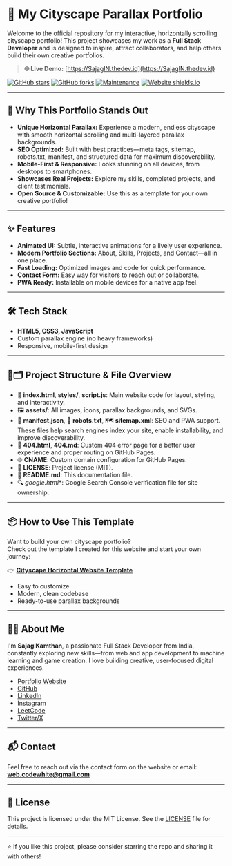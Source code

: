 # 🌆 My Cityscape Parallax Portfolio

Welcome to the official repository for my interactive, horizontally scrolling cityscape portfolio! This project showcases my work as a **Full Stack Developer** and is designed to inspire, attract collaborators, and help others build their own creative portfolios.

> **🌐 Live Demo:** [https://SajagIN.thedev.id](https://SajagIN.thedev.id)

[![GitHub stars](https://img.shields.io/github/stars/SajagIN/SajagIN.github.io)](https://github.com/SajagIN/SajagIN.github.io/stargazers)
[![GitHub forks](https://img.shields.io/github/forks/SajagIN/SajagIN.github.io)](https://github.com/SajagIN/SajagIN.github.io/network/members)
[![Maintenance](https://img.shields.io/badge/maintained-yes-green.svg)](https://github.com/SajagIN/SajagIN.github.io/commits/master)
[![Website shields.io](https://img.shields.io/badge/website-up-yellow)](https://SajagIN.thedev.id/)

---

## 🚀 Why This Portfolio Stands Out

- **Unique Horizontal Parallax:** Experience a modern, endless cityscape with smooth horizontal scrolling and multi-layered parallax backgrounds.
- **SEO Optimized:** Built with best practices—meta tags, sitemap, robots.txt, manifest, and structured data for maximum discoverability.
- **Mobile-First & Responsive:** Looks stunning on all devices, from desktops to smartphones.
- **Showcases Real Projects:** Explore my skills, completed projects, and client testimonials.
- **Open Source & Customizable:** Use this as a template for your own creative portfolio!

---

## ✨ Features

- **Animated UI:** Subtle, interactive animations for a lively user experience.
- **Modern Portfolio Sections:** About, Skills, Projects, and Contact—all in one place.
- **Fast Loading:** Optimized images and code for quick performance.
- **Contact Form:** Easy way for visitors to reach out or collaborate.
- **PWA Ready:** Installable on mobile devices for a native app feel.

---

## 🛠️ Tech Stack

- **HTML5, CSS3, JavaScript**
- Custom parallax engine (no heavy frameworks)
- Responsive, mobile-first design

---

## 📁🗂️ Project Structure & File Overview

- 📝 **index.html**, **styles/**, **script.js**: Main website code for layout, styling, and interactivity.
- 🖼️ **assets/**: All images, icons, parallax backgrounds, and SVGs.
- 📱 **manifest.json**, 🤖 **robots.txt**, 🗺️ **sitemap.xml**: SEO and PWA support. These files help search engines index your site, enable installability, and improve discoverability.
- 🚫 **404.html**, **404.md**: Custom 404 error page for a better user experience and proper routing on GitHub Pages.
- 🌐 **CNAME**: Custom domain configuration for GitHub Pages.
- 📄 **LICENSE**: Project license (MIT).
- 📘 **README.md**: This documentation file.
- 🔍 **google*.html**: Google Search Console verification file for site ownership.

---

## 📦 How to Use This Template

Want to build your own cityscape portfolio?  
Check out the template I created for this website and start your own journey:

👉 **[Cityscape Horizontal Website Template](https://github.com/SajagIN/cityscape-horizontal-website-template)**

- Easy to customize
- Modern, clean codebase
- Ready-to-use parallax backgrounds

---

## 👨‍💻 About Me

I'm **Sajag Kamthan**, a passionate Full Stack Developer from India, constantly exploring new skills—from web and app development to machine learning and game creation. I love building creative, user-focused digital experiences.

- [Portfolio Website](https://SajagIN.thedev.id)
- [GitHub](https://github.com/sajagin)
- [LinkedIn](https://linkedin.com/in/sajagin)
- [Instagram](https://instagram.com/sajag_in)
- [LeetCode](https://leetcode.com/sajagin)
- [Twitter/X](https://twitter.com/sajagin)

---

## 📬 Contact

Feel free to reach out via the contact form on the website or email:  
**web.codewhite@gmail.com**

---

## 📄 License

This project is licensed under the MIT License. See the [LICENSE](./LICENSE) file for details.

---

:star: If you like this project, please consider starring the repo and sharing it with others!
